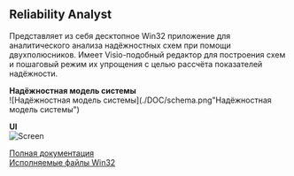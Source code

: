 ## Reliability Analyst

Представляет из себя десктопное Win32 приложение для аналитического анализа надёжностных схем при помощи двухполюсников. Имеет Visio-подобный редактор для построения схем и пошаговый режим их упрощения с целью рассчёта показателей надёжности.

**Надёжностная модель системы**<br/>
![Надёжностная модель системы](./DOC/schema.png"Надёжностная модель системы")

**UI**<br/>
![Screen](./DOC/interf.png"Screen")

[Полная документация](./DOC/dpiplom.doc)<br/>
[Исполняемые файлы Win32](https://github.com/alexf2/ReliabilityAnalyst/releases/download/Release1/Release1.zip)